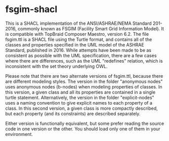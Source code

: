 # fsgim-shacl
This is a SHACL implementation of the ANSI/ASHRAE/NEMA Standard 201-2016, commonly known as FSGIM (Facility Smart Grid Information Model). It is compatible with TopBraid Composer Maestro, version 6.2. The file fsgim.ttl is a SHACL file using the Turtle format, and contains all of the classes and properties specified in the UML model of the ASHRAE Standard, published in 2016. While attempts have been made to be as consistent as possible with the UML specification, there are a few cases where there are differences, such as the UML "redefines" relation, which is inconsistent with the set theory underlying OWL.

Please note that there are two alternate versions of fsgim.ttl, because there are different modeling styles. The version in the folder "anonymous nodes" uses anonymous nodes (b-nodes) when modeling properties of classes. In this version, a given class and all its properties are contained in a single turtle statement. Alternatively, the version in the folder "explicit-nodes" uses a naming convention to give explicit names to each property of a class. In this second version, a given class is more compactly described, but each property (and its constraints) are described separately. 

Either version is functionally equivalent, but some prefer reading the source code in one version or the other. You should load only one of them in your environment.
